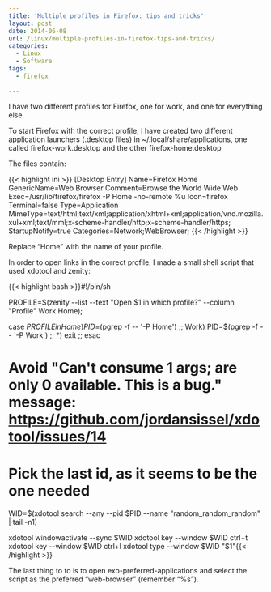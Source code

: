 ```yaml
---
title: 'Multiple profiles in Firefox: tips and tricks'
layout: post
date: 2014-06-08
url: /linux/multiple-profiles-in-firefox-tips-and-tricks/
categories:
  - Linux
  - Software
tags:
  - firefox

---
```

I have two different profiles for Firefox, one for work, and one for everything else.

To start Firefox with the correct profile, I have created two different application launchers (.desktop files) in ~/.local/share/applications, one called firefox-work.desktop and the other firefox-home.desktop
<!--more-->

The files contain:

{{< highlight ini >}}
[Desktop Entry]
Name=Firefox Home
GenericName=Web Browser
Comment=Browse the World Wide Web
Exec=/usr/lib/firefox/firefox -P Home -no-remote %u
Icon=firefox
Terminal=false
Type=Application
MimeType=text/html;text/xml;application/xhtml+xml;application/vnd.mozilla.xul+xml;text/mml;x-scheme-handler/http;x-scheme-handler/https;
StartupNotify=true
Categories=Network;WebBrowser;
{{< /highlight >}}

Replace &#8220;Home&#8221; with the name of your profile.

In order to open links in the correct profile, I made a small shell script that used xdotool and zenity:

{{< highlight bash >}}#!/bin/sh

PROFILE=$(zenity --list --text "Open $1 in which profile?" --column "Profile" Work Home);

case $PROFILE in
  Home)
    PID=$(pgrep -f -- '-P Home')
    ;;
  Work)
    PID=$(pgrep -f -- '-P Work')
    ;;
  *)
    exit
    ;;
esac

# Avoid "Can't consume 1 args; are only 0 available. This is a bug." message: https://github.com/jordansissel/xdotool/issues/14
# Pick the last id, as it seems to be the one needed
WID=$(xdotool search --any --pid $PID --name "random_random_random" | tail -n1)

xdotool windowactivate --sync $WID
xdotool key --window $WID ctrl+t
xdotool key --window $WID ctrl+l
xdotool type --window $WID "$1"{{< /highlight >}}

The last thing to to is to open exo-preferred-applications and select the script as the preferred &#8220;web-browser&#8221; (remember &#8220;%s&#8221;).
